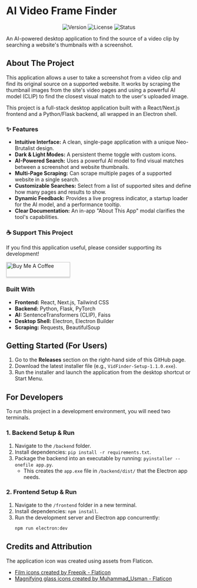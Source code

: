 # AI Video Frame Finder

<p align="center">
<img src="https://www.google.com/search?q=https://img.shields.io/badge/version-v1.1.0-blue.svg" alt="Version" />
<img src="https://www.google.com/search?q=https://img.shields.io/badge/license-MIT-green.svg" alt="License" />
<img src="https://www.google.com/search?q=https://img.shields.io/badge/status-active-brightgreen.svg" alt="Status" />
</p>

An AI-powered desktop application to find the source of a video clip by searching a website's thumbnails with a screenshot.

## About The Project

This application allows a user to take a screenshot from a video clip and find its original source on a supported website. It works by scraping the thumbnail images from the site's video pages and using a powerful AI model (CLIP) to find the closest visual match to the user's uploaded image.

This project is a full-stack desktop application built with a React/Next.js frontend and a Python/Flask backend, all wrapped in an Electron shell.

### ✨ Features

- **Intuitive Interface:** A clean, single-page application with a unique Neo-Brutalist design.
- **Dark & Light Modes:** A persistent theme toggle with custom icons.
- **AI-Powered Search:** Uses a powerful AI model to find visual matches between a screenshot and website thumbnails.
- **Multi-Page Scraping:** Can scrape multiple pages of a supported website in a single search.
- **Customizable Searches:** Select from a list of supported sites and define how many pages and results to show.
- **Dynamic Feedback:** Provides a live progress indicator, a startup loader for the AI model, and a performance tooltip.
- **Clear Documentation:** An in-app "About This App" modal clarifies the tool's capabilities.

### ☕ Support This Project

If you find this application useful, please consider supporting its development!

<a href="https://www.google.com/search?q=https://www.buymeacoffee.com/PupRiku" target="_blank"><img src="https://www.google.com/search?q=https://www.buymeacoffee.com/assets/img/custom_images/orange_img.png" alt="Buy Me A Coffee" style="height: 41px !important;width: 174px !important;box-shadow: 0px 3px 2px 0px rgba(190, 190, 190, 0.5) !important;-webkit-box-shadow: 0px 3px 2px 0px rgba(190, 190, 190, 0.5) !important;" ></a>

### Built With

- **Frontend:** React, Next.js, Tailwind CSS
- **Backend:** Python, Flask, PyTorch
- **AI:** SentenceTransformers (CLIP), Faiss
- **Desktop Shell:** Electron, Electron Builder
- **Scraping:** Requests, BeautifulSoup

## Getting Started (For Users)

1.  Go to the **Releases** section on the right-hand side of this GitHub page.
2.  Download the latest installer file (e.g., `VidFinder-Setup-1.1.0.exe`).
3.  Run the installer and launch the application from the desktop shortcut or Start Menu.

## For Developers

To run this project in a development environment, you will need two terminals.

### 1. Backend Setup & Run

1.  Navigate to the `/backend` folder.
2.  Install dependencies: `pip install -r requirements.txt`.
3.  Package the backend into an executable by running: `pyinstaller --onefile app.py`.
    - This creates the `app.exe` file in `/backend/dist/` that the Electron app needs.

### 2. Frontend Setup & Run

1.  Navigate to the `/frontend` folder in a new terminal.
2.  Install dependencies: `npm install`.
3.  Run the development server and Electron app concurrently:
    ```sh
    npm run electron:dev
    ```

## Credits and Attribution

The application icon was created using assets from Flaticon.

- <a href="https://www.flaticon.com/free-icons/film" title="film icons">Film icons created by Freepik - Flaticon</a>
- <a href="https://www.flaticon.com/free-icons/magnifying-glass" title="magnifying glass icons">Magnifying glass icons created by Muhammad_Usman - Flaticon</a>
